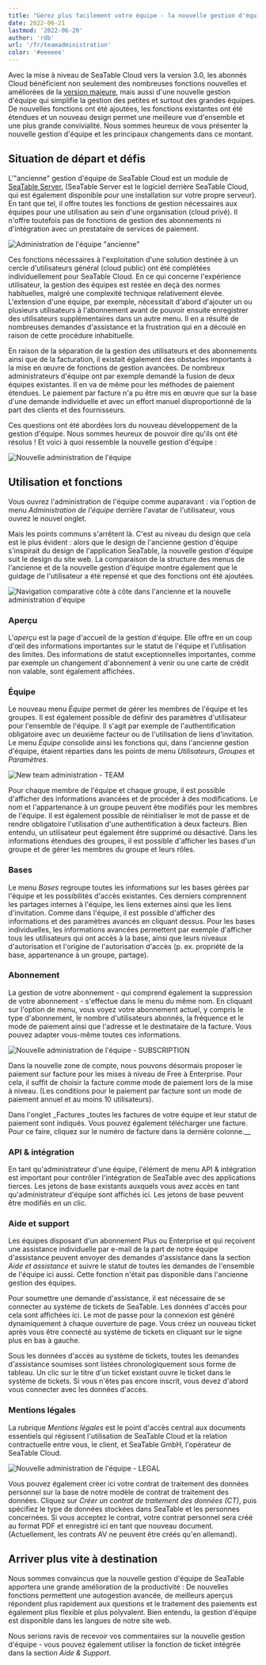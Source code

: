 ```yaml
---
title: "Gérez plus facilement votre équipe - la nouvelle gestion d'équipe - SeaTable"
date: 2022-06-21
lastmod: '2022-06-20'
author: 'rdb'
url: '/fr/teamadministration'
color: '#eeeeee'
---
```


Avec la mise à niveau de SeaTable Cloud vers la version 3.0, les abonnés Cloud bénéficient non seulement des nombreuses fonctions nouvelles et améliorées de la [version majeure](/fr/seatable-release-3-0), mais aussi d'une nouvelle gestion d'équipe qui simplifie la gestion des petites et surtout des grandes équipes. De nouvelles fonctions ont été ajoutées, les fonctions existantes ont été étendues et un nouveau design permet une meilleure vue d'ensemble et une plus grande convivialité. Nous sommes heureux de vous présenter la nouvelle gestion d'équipe et les principaux changements dans ce montant.

## Situation de départ et défis

L'"ancienne" gestion d'équipe de SeaTable Cloud est un module de [SeaTable Server.](/fr/on-premises/?lang=auto/) (SeaTable Server est le logiciel derrière SeaTable Cloud, qui est également disponible pour une installation sur votre propre serveur). En tant que tel, il offre toutes les fonctions de gestion nécessaires aux équipes pour une utilisation au sein d'une organisation (cloud privé). Il n'offre toutefois pas de fonctions de gestion des abonnements ni d'intégration avec un prestataire de services de paiement.

![Administration de l'équipe "ancienne"](https://seatable.io/wp-content/uploads/2022/06/TeamAdministration_old.png)

Ces fonctions nécessaires à l'exploitation d'une solution destinée à un cercle d'utilisateurs général (cloud public) ont été complétées individuellement pour SeaTable Cloud. En ce qui concerne l'expérience utilisateur, la gestion des équipes est restée en deçà des normes habituelles, malgré une complexité technique relativement élevée. L'extension d'une équipe, par exemple, nécessitait d'abord d'ajouter un ou plusieurs utilisateurs à l'abonnement avant de pouvoir ensuite enregistrer des utilisateurs supplémentaires dans un autre menu. Il en a résulté de nombreuses demandes d'assistance et la frustration qui en a découlé en raison de cette procédure inhabituelle.

En raison de la séparation de la gestion des utilisateurs et des abonnements ainsi que de la facturation, il existait également des obstacles importants à la mise en œuvre de fonctions de gestion avancées. De nombreux administrateurs d'équipe ont par exemple demandé la fusion de deux équipes existantes. Il en va de même pour les méthodes de paiement étendues. Le paiement par facture n'a pu être mis en œuvre que sur la base d'une demande individuelle et avec un effort manuel disproportionné de la part des clients et des fournisseurs.

Ces questions ont été abordées lors du nouveau développement de la gestion d'équipe. Nous sommes heureux de pouvoir dire qu'ils ont été résolus ! Et voici à quoi ressemble la nouvelle gestion d'équipe :

![Nouvelle administration de l'équipe](https://seatable.io/wp-content/uploads/2022/06/TeamAdministration_Overview_.png)

## Utilisation et fonctions

Vous ouvrez l'administration de l'équipe comme auparavant : via l'option de menu _Administration de l'équipe_ derrière l'avatar de l'utilisateur, vous ouvrez le nouvel onglet.

Mais les points communs s'arrêtent là. C'est au niveau du design que cela est le plus évident : alors que le design de l'ancienne gestion d'équipe s'inspirait du design de l'application SeaTable, la nouvelle gestion d'équipe suit le design du site web. La comparaison de la structure des menus de l'ancienne et de la nouvelle gestion d'équipe montre également que le guidage de l'utilisateur a été repensé et que des fonctions ont été ajoutées.

![Navigation comparative côte à côte dans l'ancienne et la nouvelle administration d'équipe](https://seatable.io/wp-content/uploads/2022/06/Teamverwaltung_Navigation.png)

### Aperçu

L'_aperçu_ est la page d'accueil de la gestion d'équipe. Elle offre en un coup d'œil des informations importantes sur le statut de l'équipe et l'utilisation des limites. Des informations de statut exceptionnelles importantes, comme par exemple un changement d'abonnement à venir ou une carte de crédit non valable, sont également affichées.

### Équipe

Le nouveau menu _Équipe_ permet de gérer les membres de l'équipe et les groupes. Il est également possible de définir des paramètres d'utilisateur pour l'ensemble de l'équipe. Il s'agit par exemple de l'authentification obligatoire avec un deuxième facteur ou de l'utilisation de liens d'invitation. Le menu _Équipe_ consolide ainsi les fonctions qui, dans l'ancienne gestion d'équipe, étaient réparties dans les points de menu _Utilisateurs_, _Groupes_ et _Paramètres_.

![New team administration - TEAM](https://seatable.io/wp-content/uploads/2022/06/TeamAdministration_Team.png)

Pour chaque membre de l'équipe et chaque groupe, il est possible d'afficher des informations avancées et de procéder à des modifications. Le nom et l'appartenance à un groupe peuvent être modifiés pour les membres de l'équipe. Il est également possible de réinitialiser le mot de passe et de rendre obligatoire l'utilisation d'une authentification à deux facteurs. Bien entendu, un utilisateur peut également être supprimé ou désactivé. Dans les informations étendues des groupes, il est possible d'afficher les bases d'un groupe et de gérer les membres du groupe et leurs rôles.

### Bases

Le menu _Bases_ regroupe toutes les informations sur les bases gérées par l'équipe et les possibilités d'accès existantes. Ces derniers comprennent les partages internes à l'équipe, les liens externes ainsi que les liens d'invitation. Comme dans l'équipe, il est possible d'afficher des informations et des paramètres avancés en cliquant dessus. Pour les bases individuelles, les informations avancées permettent par exemple d'afficher tous les utilisateurs qui ont accès à la base, ainsi que leurs niveaux d'autorisation et l'origine de l'autorisation d'accès (p. ex. propriété de la base, appartenance à un groupe, partage).

### Abonnement

La gestion de votre abonnement - qui comprend également la suppression de votre abonnement - s'effectue dans le menu du même nom. En cliquant sur l'option de menu, vous voyez votre abonnement actuel, y compris le type d'abonnement, le nombre d'utilisateurs abonnés, la fréquence et le mode de paiement ainsi que l'adresse et le destinataire de la facture. Vous pouvez adapter vous-même toutes ces informations.

![Nouvelle administration de l'équipe - SUBSCRIPTION](https://seatable.io/wp-content/uploads/2022/06/subscription-and-invoices.png)

Dans la nouvelle zone de compte, nous pouvons désormais proposer le paiement sur facture pour les mises à niveau de Free à Enterprise. Pour cela, il suffit de choisir la facture comme mode de paiement lors de la mise à niveau. (Les conditions pour le paiement par facture sont un mode de paiement annuel et au moins 10 utilisateurs).

Dans l'onglet \_Factures \_toutes les factures de votre équipe et leur statut de paiement sont indiqués. Vous pouvez également télécharger une facture. Pour ce faire, cliquez sur le numéro de facture dans la dernière colonne.\_\_

### API & intégration

En tant qu'administrateur d'une équipe, l'élément de menu API & intégration est important pour contrôler l'intégration de SeaTable avec des applications tierces. Les jetons de base existants auxquels vous avez accès en tant qu'administrateur d'équipe sont affichés ici. Les jetons de base peuvent être modifiés en un clic.

### Aide et support

Les équipes disposant d'un abonnement Plus ou Enterprise et qui reçoivent une assistance individuelle par e-mail de la part de notre équipe d'assistance peuvent envoyer des demandes d'assistance dans la section _Aide et assistance_ et suivre le statut de toutes les demandes de l'ensemble de l'équipe ici aussi. Cette fonction n'était pas disponible dans l'ancienne gestion des équipes.

Pour soumettre une demande d'assistance, il est nécessaire de se connecter au système de tickets de SeaTable. Les données d'accès pour cela sont affichées ici. Le mot de passe pour la connexion est généré dynamiquement à chaque ouverture de page. Vous créez un nouveau ticket après vous être connecté au système de tickets en cliquant sur le signe plus en bas à gauche.

Sous les données d'accès au système de tickets, toutes les demandes d'assistance soumises sont listées chronologiquement sous forme de tableau. Un clic sur le titre d'un ticket existant ouvre le ticket dans le système de tickets. Si vous n'êtes pas encore inscrit, vous devez d'abord vous connecter avec les données d'accès.

### Mentions légales

La rubrique _Mentions légales_ est le point d'accès central aux documents essentiels qui régissent l'utilisation de SeaTable Cloud et la relation contractuelle entre vous, le client, et SeaTable GmbH, l'opérateur de SeaTable Cloud.

![Nouvelle administration de l'équipe - LEGAL](https://seatable.io/wp-content/uploads/2022/06/TeamAdministration_Legal.png)

Vous pouvez également créer ici votre contrat de traitement des données personnel sur la base de notre modèle de contrat de traitement des données. Cliquez sur _Créer un contrat de traitement des données (CT)_, puis spécifiez le type de données stockées dans SeaTable et les personnes concernées. Si vous acceptez le contrat, votre contrat personnel sera créé au format PDF et enregistré ici en tant que nouveau document. (Actuellement, les contrats AV ne peuvent être créés qu'en allemand).

## Arriver plus vite à destination

Nous sommes convaincus que la nouvelle gestion d'équipe de SeaTable apportera une grande amélioration de la productivité : De nouvelles fonctions permettent une autogestion avancée, de meilleurs aperçus répondent plus rapidement aux questions et le traitement des paiements est également plus flexible et plus polyvalent. Bien entendu, la gestion d'équipe est disponible dans les langues de notre site web.

Nous serions ravis de recevoir vos commentaires sur la nouvelle gestion d'équipe - vous pouvez également utiliser la fonction de ticket intégrée dans la section _Aide & Support_.
